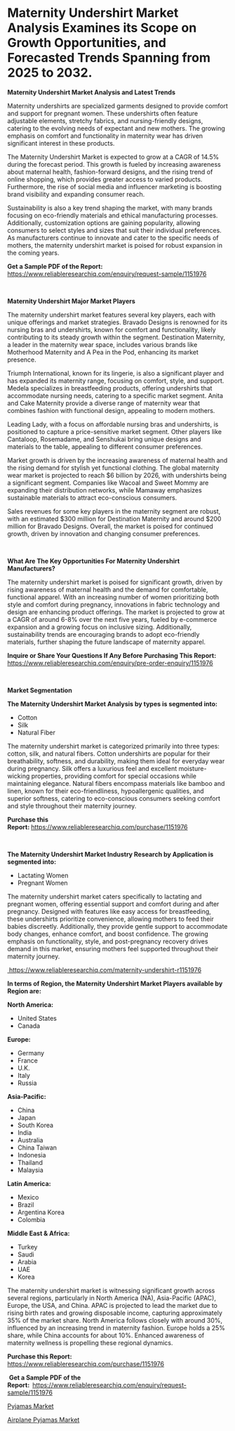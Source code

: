 <p><h1>Maternity Undershirt Market Analysis Examines its Scope on Growth Opportunities, and Forecasted Trends Spanning from 2025 to 2032.</h1></p><p><strong>Maternity Undershirt Market Analysis and Latest Trends</strong></p>
<p><p>Maternity undershirts are specialized garments designed to provide comfort and support for pregnant women. These undershirts often feature adjustable elements, stretchy fabrics, and nursing-friendly designs, catering to the evolving needs of expectant and new mothers. The growing emphasis on comfort and functionality in maternity wear has driven significant interest in these products.</p><p>The Maternity Undershirt Market is expected to grow at a CAGR of 14.5% during the forecast period. This growth is fueled by increasing awareness about maternal health, fashion-forward designs, and the rising trend of online shopping, which provides greater access to varied products. Furthermore, the rise of social media and influencer marketing is boosting brand visibility and expanding consumer reach.</p><p>Sustainability is also a key trend shaping the market, with many brands focusing on eco-friendly materials and ethical manufacturing processes. Additionally, customization options are gaining popularity, allowing consumers to select styles and sizes that suit their individual preferences. As manufacturers continue to innovate and cater to the specific needs of mothers, the maternity undershirt market is poised for robust expansion in the coming years.</p></p>
<p><strong>Get a Sample PDF of the Report:&nbsp;</strong> <a href="https://www.reliableresearchiq.com/enquiry/request-sample/1151976?utm_campaign=1834&utm_medium=2&utm_source=Github&utm_content=ia&utm_term=07022025&utm_id=maternity-undershirt">https://www.reliableresearchiq.com/enquiry/request-sample/1151976</a></p>
<p>&nbsp;</p>
<p><strong>Maternity Undershirt Major Market Players</strong></p>
<p><p>The maternity undershirt market features several key players, each with unique offerings and market strategies. Bravado Designs is renowned for its nursing bras and undershirts, known for comfort and functionality, likely contributing to its steady growth within the segment. Destination Maternity, a leader in the maternity wear space, includes various brands like Motherhood Maternity and A Pea in the Pod, enhancing its market presence.</p><p>Triumph International, known for its lingerie, is also a significant player and has expanded its maternity range, focusing on comfort, style, and support. Medela specializes in breastfeeding products, offering undershirts that accommodate nursing needs, catering to a specific market segment. Anita and Cake Maternity provide a diverse range of maternity wear that combines fashion with functional design, appealing to modern mothers.</p><p>Leading Lady, with a focus on affordable nursing bras and undershirts, is positioned to capture a price-sensitive market segment. Other players like Cantaloop, Rosemadame, and Senshukai bring unique designs and materials to the table, appealing to different consumer preferences.</p><p>Market growth is driven by the increasing awareness of maternal health and the rising demand for stylish yet functional clothing. The global maternity wear market is projected to reach $6 billion by 2026, with undershirts being a significant segment. Companies like Wacoal and Sweet Mommy are expanding their distribution networks, while Mamaway emphasizes sustainable materials to attract eco-conscious consumers.</p><p>Sales revenues for some key players in the maternity segment are robust, with an estimated $300 million for Destination Maternity and around $200 million for Bravado Designs. Overall, the market is poised for continued growth, driven by innovation and changing consumer preferences.</p></p>
<p>&nbsp;</p>
<p><strong>What Are The Key Opportunities For Maternity Undershirt Manufacturers?</strong></p>
<p><p>The maternity undershirt market is poised for significant growth, driven by rising awareness of maternal health and the demand for comfortable, functional apparel. With an increasing number of women prioritizing both style and comfort during pregnancy, innovations in fabric technology and design are enhancing product offerings. The market is projected to grow at a CAGR of around 6-8% over the next five years, fueled by e-commerce expansion and a growing focus on inclusive sizing. Additionally, sustainability trends are encouraging brands to adopt eco-friendly materials, further shaping the future landscape of maternity apparel.</p></p>
<p><strong>Inquire or Share Your Questions If Any Before Purchasing This Report:</strong> <a href="https://www.reliableresearchiq.com/enquiry/pre-order-enquiry/1151976?utm_campaign=1834&utm_medium=2&utm_source=Github&utm_content=ia&utm_term=07022025&utm_id=maternity-undershirt">https://www.reliableresearchiq.com/enquiry/pre-order-enquiry/1151976</a></p>
<p>&nbsp;</p>
<p><strong>Market Segmentation</strong></p>
<p><strong>The Maternity Undershirt Market Analysis by types is segmented into:</strong></p>
<p><ul><li>Cotton</li><li>Silk</li><li>Natural Fiber</li></ul></p>
<p><p>The maternity undershirt market is categorized primarily into three types: cotton, silk, and natural fibers. Cotton undershirts are popular for their breathability, softness, and durability, making them ideal for everyday wear during pregnancy. Silk offers a luxurious feel and excellent moisture-wicking properties, providing comfort for special occasions while maintaining elegance. Natural fibers encompass materials like bamboo and linen, known for their eco-friendliness, hypoallergenic qualities, and superior softness, catering to eco-conscious consumers seeking comfort and style throughout their maternity journey.</p></p>
<p><strong>Purchase this Report:&nbsp;</strong><a href="https://www.reliableresearchiq.com/purchase/1151976?utm_campaign=1834&utm_medium=2&utm_source=Github&utm_content=ia&utm_term=07022025&utm_id=maternity-undershirt">https://www.reliableresearchiq.com/purchase/1151976</a></p>
<p>&nbsp;</p>
<p><strong>The Maternity Undershirt Market Industry Research by Application is segmented into:</strong></p>
<p><ul><li>Lactating Women</li><li>Pregnant Women</li></ul></p>
<p><p>The maternity undershirt market caters specifically to lactating and pregnant women, offering essential support and comfort during and after pregnancy. Designed with features like easy access for breastfeeding, these undershirts prioritize convenience, allowing mothers to feed their babies discreetly. Additionally, they provide gentle support to accommodate body changes, enhance comfort, and boost confidence. The growing emphasis on functionality, style, and post-pregnancy recovery drives demand in this market, ensuring mothers feel supported throughout their maternity journey.</p></p>
<p><a href="https://www.reliableresearchiq.com/maternity-undershirt-r1151976?utm_campaign=1834&utm_medium=2&utm_source=Github&utm_content=ia&utm_term=07022025&utm_id=maternity-undershirt">&nbsp;https://www.reliableresearchiq.com/maternity-undershirt-r1151976</a></p>
<p><strong>In terms of Region, the Maternity Undershirt Market Players available by Region are:</strong></p>
<p>
    <p> <strong> North America: </strong>
        <ul>
            <li>United States</li>
            <li>Canada</li>
        </ul>
        </p> 
    <p> <strong> Europe: </strong>
        <ul>
            <li>Germany</li>
            <li>France</li>
            <li>U.K.</li>
            <li>Italy</li>
            <li>Russia</li>
        </ul>
        </p> 
    <p> <strong> Asia-Pacific: </strong>
        <ul>
            <li>China</li>
            <li>Japan</li>
            <li>South Korea</li>
            <li>India</li>
            <li>Australia</li>
            <li>China Taiwan</li>
            <li>Indonesia</li>
            <li>Thailand</li>
            <li>Malaysia</li>
        </ul>
        </p> 
    <p> <strong> Latin America: </strong>
        <ul>
            <li>Mexico</li>
            <li>Brazil</li>
            <li>Argentina Korea</li>
            <li>Colombia</li>
        </ul>
        </p> 
    <p> <strong> Middle East & Africa: </strong>
        <ul>
            <li>Turkey</li>
            <li>Saudi</li>
            <li>Arabia</li>
            <li>UAE</li>
            <li>Korea</li>
        </ul>
    </p>
    </p>
<p><p>The maternity undershirt market is witnessing significant growth across several regions, particularly in North America (NA), Asia-Pacific (APAC), Europe, the USA, and China. APAC is projected to lead the market due to rising birth rates and growing disposable income, capturing approximately 35% of the market share. North America follows closely with around 30%, influenced by an increasing trend in maternity fashion. Europe holds a 25% share, while China accounts for about 10%. Enhanced awareness of maternity wellness is propelling these regional dynamics.</p></p>
<p><strong>Purchase this Report: </strong><a href="https://www.reliableresearchiq.com/purchase/1151976?utm_campaign=1834&utm_medium=2&utm_source=Github&utm_content=ia&utm_term=07022025&utm_id=maternity-undershirt">https://www.reliableresearchiq.com/purchase/1151976</a></p>
<p>&nbsp;<strong>Get a Sample PDF of the Report:&nbsp;&nbsp;</strong><a href="https://www.reliableresearchiq.com/enquiry/request-sample/1151976?utm_campaign=1834&utm_medium=2&utm_source=Github&utm_content=ia&utm_term=07022025&utm_id=maternity-undershirt">https://www.reliableresearchiq.com/enquiry/request-sample/1151976</a></p>
<p><strong></strong></p>
<p><p><a href="https://github.com/achuoheatly/Market-Research-Report-List-1/blob/main/pyjamas-market.md?utm_campaign=1834&utm_medium=2&utm_source=Github&utm_content=ia&utm_term=07022025&utm_id=maternity-undershirt">Pyjamas Market</a></p><p><a href="https://github.com/alatoeve/Market-Research-Report-List-1/blob/main/airplane-pyjamas-market.md?utm_campaign=1834&utm_medium=2&utm_source=Github&utm_content=ia&utm_term=07022025&utm_id=maternity-undershirt">Airplane Pyjamas Market</a></p></p>
